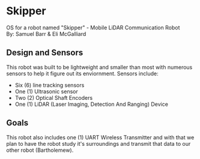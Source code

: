 # Skipper
OS for a robot named "Skipper" - Mobile LiDAR Communication Robot <br>
By: Samuel Barr & Eli McGalliard

## Design and Sensors
This robot was built to be lightweight and smaller than most with numerous sensors to help it figure out its enviornment.
Sensors include:
 - Six  (6) line tracking sensors
 - One (1) Ultrasonic sensor
 - Two (2) Optical Shaft Encoders
 - One (1) LiDAR (Laser Imaging, Detection And Ranging) Device
 
## Goals
This robot also includes one (1) UART Wireless Transmitter and with that we plan to have the robot study it's surroundings
and transmit that data to our other robot (Bartholemew).
